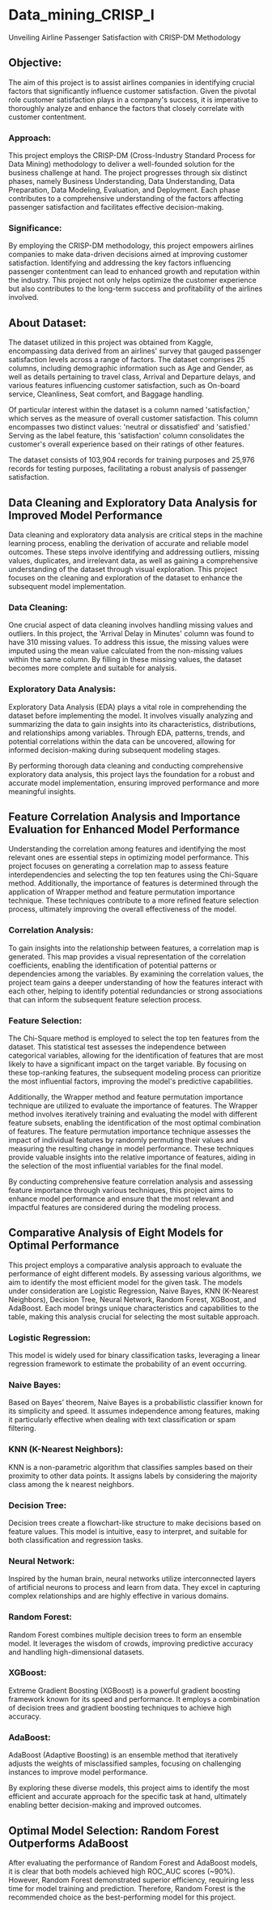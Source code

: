 # Data_mining_CRISP_I
Unveiling Airline Passenger Satisfaction with CRISP-DM Methodology

## Objective:
The aim of this project is to assist airlines companies in identifying crucial factors that significantly influence customer satisfaction. Given the pivotal role customer satisfaction plays in a company's success, it is imperative to thoroughly analyze and enhance the factors that closely correlate with customer contentment.

### Approach:
This project employs the CRISP-DM (Cross-Industry Standard Process for Data Mining) methodology to deliver a well-founded solution for the business challenge at hand. The project progresses through six distinct phases, namely Business Understanding, Data Understanding, Data Preparation, Data Modeling, Evaluation, and Deployment. Each phase contributes to a comprehensive understanding of the factors affecting passenger satisfaction and facilitates effective decision-making.

### Significance:
By employing the CRISP-DM methodology, this project empowers airlines companies to make data-driven decisions aimed at improving customer satisfaction. Identifying and addressing the key factors influencing passenger contentment can lead to enhanced growth and reputation within the industry. This project not only helps optimize the customer experience but also contributes to the long-term success and profitability of the airlines involved.

## About Dataset:
The dataset utilized in this project was obtained from Kaggle, encompassing data derived from an airlines' survey that gauged passenger satisfaction levels across a range of factors. The dataset comprises 25 columns, including demographic information such as Age and Gender, as well as details pertaining to travel class, Arrival and Departure delays, and various features influencing customer satisfaction, such as On-board service, Cleanliness, Seat comfort, and Baggage handling.

Of particular interest within the dataset is a column named 'satisfaction,' which serves as the measure of overall customer satisfaction. This column encompasses two distinct values: 'neutral or dissatisfied' and 'satisfied.' Serving as the label feature, this 'satisfaction' column consolidates the customer's overall experience based on their ratings of other features.

The dataset consists of 103,904 records for training purposes and 25,976 records for testing purposes, facilitating a robust analysis of passenger satisfaction.


## Data Cleaning and Exploratory Data Analysis for Improved Model Performance
Data cleaning and exploratory data analysis are critical steps in the machine learning process, enabling the derivation of accurate and reliable model outcomes. These steps involve identifying and addressing outliers, missing values, duplicates, and irrelevant data, as well as gaining a comprehensive understanding of the dataset through visual exploration. This project focuses on the cleaning and exploration of the dataset to enhance the subsequent model implementation.

### Data Cleaning:
One crucial aspect of data cleaning involves handling missing values and outliers. In this project, the 'Arrival Delay in Minutes' column was found to have 310 missing values. To address this issue, the missing values were imputed using the mean value calculated from the non-missing values within the same column. By filling in these missing values, the dataset becomes more complete and suitable for analysis.

### Exploratory Data Analysis:
Exploratory Data Analysis (EDA) plays a vital role in comprehending the dataset before implementing the model. It involves visually analyzing and summarizing the data to gain insights into its characteristics, distributions, and relationships among variables. Through EDA, patterns, trends, and potential correlations within the data can be uncovered, allowing for informed decision-making during subsequent modeling stages.

By performing thorough data cleaning and conducting comprehensive exploratory data analysis, this project lays the foundation for a robust and accurate model implementation, ensuring improved performance and more meaningful insights.


## Feature Correlation Analysis and Importance Evaluation for Enhanced Model Performance
Understanding the correlation among features and identifying the most relevant ones are essential steps in optimizing model performance. This project focuses on generating a correlation map to assess feature interdependencies and selecting the top ten features using the Chi-Square method. Additionally, the importance of features is determined through the application of Wrapper method and feature permutation importance technique. These techniques contribute to a more refined feature selection process, ultimately improving the overall effectiveness of the model.

### Correlation Analysis:
To gain insights into the relationship between features, a correlation map is generated. This map provides a visual representation of the correlation coefficients, enabling the identification of potential patterns or dependencies among the variables. By examining the correlation values, the project team gains a deeper understanding of how the features interact with each other, helping to identify potential redundancies or strong associations that can inform the subsequent feature selection process.

### Feature Selection:
The Chi-Square method is employed to select the top ten features from the dataset. This statistical test assesses the independence between categorical variables, allowing for the identification of features that are most likely to have a significant impact on the target variable. By focusing on these top-ranking features, the subsequent modeling process can prioritize the most influential factors, improving the model's predictive capabilities.

Additionally, the Wrapper method and feature permutation importance technique are utilized to evaluate the importance of features. The Wrapper method involves iteratively training and evaluating the model with different feature subsets, enabling the identification of the most optimal combination of features. The feature permutation importance technique assesses the impact of individual features by randomly permuting their values and measuring the resulting change in model performance. These techniques provide valuable insights into the relative importance of features, aiding in the selection of the most influential variables for the final model.

By conducting comprehensive feature correlation analysis and assessing feature importance through various techniques, this project aims to enhance model performance and ensure that the most relevant and impactful features are considered during the modeling process.


## Comparative Analysis of Eight Models for Optimal Performance
This project employs a comparative analysis approach to evaluate the performance of eight different models. By assessing various algorithms, we aim to identify the most efficient model for the given task. The models under consideration are Logistic Regression, Naive Bayes, KNN (K-Nearest Neighbors), Decision Tree, Neural Network, Random Forest, XGBoost, and AdaBoost. Each model brings unique characteristics and capabilities to the table, making this analysis crucial for selecting the most suitable approach.

### Logistic Regression: 
This model is widely used for binary classification tasks, leveraging a linear regression framework to estimate the probability of an event occurring.

### Naive Bayes: 
Based on Bayes' theorem, Naive Bayes is a probabilistic classifier known for its simplicity and speed. It assumes independence among features, making it particularly effective when dealing with text classification or spam filtering.

### KNN (K-Nearest Neighbors): 
KNN is a non-parametric algorithm that classifies samples based on their proximity to other data points. It assigns labels by considering the majority class among the k nearest neighbors.

### Decision Tree: 
Decision trees create a flowchart-like structure to make decisions based on feature values. This model is intuitive, easy to interpret, and suitable for both classification and regression tasks.

### Neural Network: 
Inspired by the human brain, neural networks utilize interconnected layers of artificial neurons to process and learn from data. They excel in capturing complex relationships and are highly effective in various domains.

### Random Forest: 
Random Forest combines multiple decision trees to form an ensemble model. It leverages the wisdom of crowds, improving predictive accuracy and handling high-dimensional datasets.

### XGBoost: 
Extreme Gradient Boosting (XGBoost) is a powerful gradient boosting framework known for its speed and performance. It employs a combination of decision trees and gradient boosting techniques to achieve high accuracy.

### AdaBoost: 
AdaBoost (Adaptive Boosting) is an ensemble method that iteratively adjusts the weights of misclassified samples, focusing on challenging instances to improve model performance.

By exploring these diverse models, this project aims to identify the most efficient and accurate approach for the specific task at hand, ultimately enabling better decision-making and improved outcomes.


## Optimal Model Selection: Random Forest Outperforms AdaBoost
After evaluating the performance of Random Forest and AdaBoost models, it is clear that both models achieved high ROC_AUC scores (~90%). However, Random Forest demonstrated superior efficiency, requiring less time for model training and prediction. Therefore, Random Forest is the recommended choice as the best-performing model for this project.
